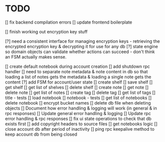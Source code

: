 # TODO

[] fix backend compilation errors
[] update frontend boilerplate

[] finish working out encryption key stuff

[?] need a consistent interface for managing encryption keys - retrieving the encrypted encryption key & decrypting it for use for any db
[?] state engine so domain objects can validate whether actions can succeed
    - don't think an FSM actually makes sense.

[] create default notebook during account creation
[] add shutdown rpc handler
[] need to separate note metadata & note content in db so that loading a list of notes gets the metadata & loading a single note gets the content
[?] add FSM for account/user state
[] create shelf
[] save shelf
[] get shelf
[] get list of shelves
[] delete shelf
[] create note
[] get note
[] delete note
[] get list of notes
[] create tag
[] delete tag
[] get list of tags
[] title - tests
[] load notebook
[] notebook - tests
[] get list of notebooks
[] delete notebook
[] encrypt bucket names
[] delete db file when deleting objects
[] Document how error handling & logging will work (in general & in rpc responses)
[] Update general error handling & logging
[] Update rpc error handling & rpc responses
[] fix ui state operations to check that db exists first
[] add copyright headers to source files
[] get notebooks logic
[] close account db after period of inactivity
[] ping rpc keepalive method to keep account db from being closed
